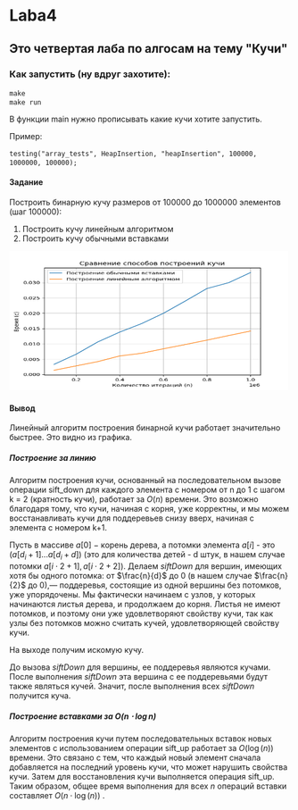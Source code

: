 # Laba4

## Это четвертая лаба по алгосам на тему "Кучи"

### Как запустить (ну вдруг захотите):
```
make
make run
```

В функции main нужно прописывать какие кучи хотите запустить.

Пример:

```
testing("array_tests", HeapInsertion, "heapInsertion", 100000, 1000000, 100000);
```

#### Задание
Построить бинарную кучу размеров от 100000 до 1000000 элементов (шаг 100000):

1. Построить кучу линейным алгоритмом
2. Построить кучу обычными вставками

<img src = "./Pictures/построениеКучи.png" width="500" height="250">

#### Вывод
Линейный алгоритм построения бинарной кучи работает значительно быстрее. Это видно из графика.

##### Построение за линию
Алгоритм построения кучи, основанный на последовательном вызове операции sift_down для каждого элемента с номером от n до 1 с шагом k = 2 (кратность кучи), работает за $O(n)$ времени. Это возможно благодаря тому, что кучи, начиная с корня, уже корректны, и мы можем восстанавливать кучи для поддеревьев снизу вверх, начиная с элемента с номером k+1.

Пусть в массиве $a[0]$ − корень дерева, а потомки элемента $a[i]$ - это ($a[d_i+1]...a[d_i+d]$) (это для количества детей - d штук, в нашем случае потомки $a[i \cdot 2 + 1], a[i \cdot 2 + 2]$). Делаем $siftDown$ для вершин, имеющих хотя бы одного потомка: от $\frac{n}{d}$ до 0 (в нашем случае $\frac{n}{2}$ до 0),— поддеревья, состоящие из одной вершины без потомков, уже упорядочены. Мы фактически начинаем с узлов, у которых начинаются листья дерева, и продолжаем до корня. Листья не имеют потомков, и поэтому они уже удовлетворяют свойству кучи, так как узлы без потомков можно считать кучей, удовлетворяющей свойству кучи.

На выходе получим искомую кучу.

До вызова $siftDown$ для вершины, ее поддеревья являются кучами. После выполнения $siftDown$ эта вершина с ее поддеревьями будут также являться кучей. Значит, после выполнения всех $siftDown$ получится куча.


##### Построение вставками за $O(n \cdot \log n)$

Алгоритм построения кучи путем последовательных вставок новых элементов с использованием операции sift_up работает за $O(\log(n))$ времени. Это связано с тем, что каждый новый элемент сначала добавляется на последний уровень кучи, что может нарушить свойства кучи. Затем для восстановления кучи выполняется операция sift_up. Таким образом, общее время выполнения для всех $n$ операций вставки составляет $O(n \cdot \log(n))$ .

